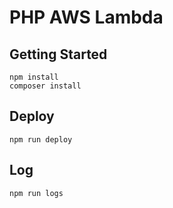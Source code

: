 # PHP AWS Lambda

## Getting Started

```
npm install
composer install
```

## Deploy

```
npm run deploy
```

## Log

```
npm run logs
```
